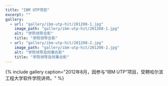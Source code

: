 ```yaml
---
title: "IBM UTP项目"
excerpt: ""
gallery:
  - url: "gallery/ibm-utp-hit/201208-1.jpg"
    image_path: "gallery/ibm-utp-hit/201208-1.jpg"
    alt: "学院领导合影"
    title: "学院领导合影"
  - url: "gallery/ibm-utp-hit/201208-2.jpg"
    image_path: "gallery/ibm-utp-hit/201208-2.jpg"
    alt: "学院领导及同事合影"
    title: "学院领导及同事合影"
---
```


{% include gallery caption="2012年8月，因参与“IBM UTP”项目，受聘哈尔滨工程大学软件学院讲师。" %}
